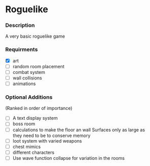 # Roguelike

### Description
A very basic roguelike game

### Requirments

- [x] art
- [ ] random room placement
- [ ] combat system
- [ ] wall collisions
- [ ] animations

### Optional Additions
(Ranked in order of importance)
- [ ] A text display system
- [ ] boss room
- [ ] calculations to make the floor an wall Surfaces only as large as  
they need to be to conserve memory
- [ ] loot system with varied weapons
- [ ] chest mimics
- [ ] different characters
- [ ] Use wave function collapse for variation in the rooms
